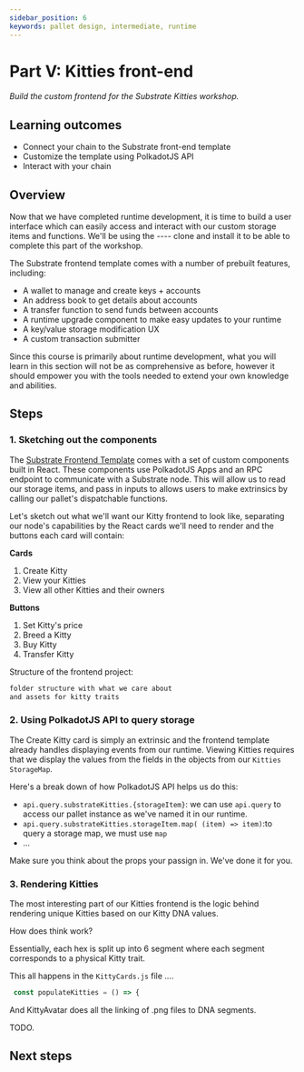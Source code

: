 ```yaml
---
sidebar_position: 6
keywords: pallet design, intermediate, runtime
---
```


# Part V: Kitties front-end
_Build the custom frontend for the Substrate Kitties workshop._

## Learning outcomes

- Connect your chain to the Substrate front-end template
- Customize the template using PolkadotJS API
- Interact with your chain 

## Overview
Now that we have completed runtime development, it is time to build a user interface which can easily access and interact with our 
custom storage items and functions. We'll be using the ---- clone and install it to be able to complete this part of the workshop.

The Substrate frontend template comes with a number of prebuilt features, including:

- A wallet to manage and create keys + accounts
- An address book to get details about accounts
- A transfer function to send funds between accounts
- A runtime upgrade component to make easy updates to your runtime
- A key/value storage modification UX
- A custom transaction submitter

Since this course is primarily about runtime development, what you will learn in this section will not be as comprehensive as before, 
however it should empower you with the tools needed to extend your own knowledge and abilities.

## Steps

### 1. Sketching out the components
The [Substrate Frontend Template][substrate-frontend-template] comes with a set of custom components built in React.
These components use PolkadotJS Apps and an RPC endpoint to communicate with a Substrate node. This will allow
us to read our storage items, and pass in inputs to allows users to make extrinsics by calling our pallet's
dispatchable functions.

Let's sketch out what we'll want our Kitty frontend to look like, separating our node's capabilities by the React cards 
we'll need to render and the buttons each card will contain:

**Cards**
1. Create Kitty
2. View your Kitties
3. View all other Kitties and their owners

**Buttons**
1. Set Kitty's price
2. Breed a Kitty
3. Buy Kitty
4. Transfer Kitty


Structure of the frontend project:

```bash
folder structure with what we care about
and assets for kitty traits
```

### 2. Using PolkadotJS API to query storage

The Create Kitty card is simply an extrinsic and the frontend template already handles displaying events from our runtime.
Viewing Kitties requires that we display the values from the fields in the objects from our `Kitties` `StorageMap`. 

Here's a break down of how PolkadotJS API helps us do this:

- `api.query.substrateKitties.{storageItem}`: we can use `api.query` to access our pallet instance as we've named it in our runtime.
- `api.query.substrateKitties.storageItem.map( (item) => item)`:to query a storage map, we must use `map` 
- ...

Make sure you think about the props your passign in. We've done it for you.

### 3. Rendering Kitties
The most interesting part of our Kitties frontend is the logic behind rendering unique Kitties  based on our Kitty DNA values.

How does think work?

Essentially, each hex is split up into 6 segment where each segment corresponds to a physical Kitty trait.

This all happens in the `KittyCards.js` file ....

```js
 const populateKitties = () => {
```

And KittyAvatar does all the linking of .png files to DNA segments.

TODO.

## Next steps

[substrate-frontend-template]: https://github.com/substrate-developer-hub/substrate-front-end-template